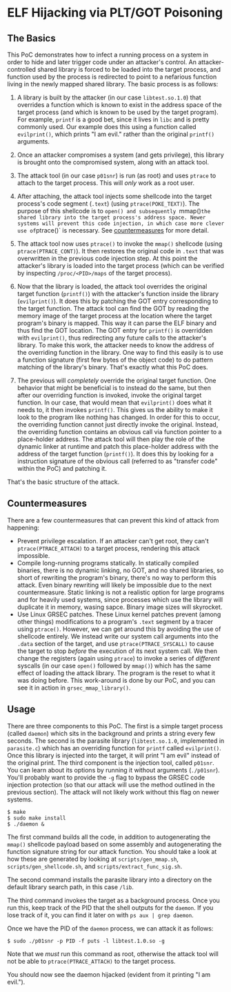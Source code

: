 # ELF Hijacking via PLT/GOT Poisoning

## The Basics
This PoC demonstrates how to infect a running process on a system in order to
hide and later trigger code under an attacker's control. An attacker-controlled
shared library is forced to be loaded into the target process, and function
used by the process is redirected to point to a nefarious function living
in the newly mapped shared library. The basic
process is as follows:

1. A library is built by the attacker (in our case `libtest.so.1.0`) that overrides a function which
is known to exist in the address space of the target process (and which
is known to be used by the target program). For example, `printf` is a good
bet, since it lives in `libc` and is pretty commonly used. Our example does
this using a function called `evilprint()`, which prints "I am evil." rather
than the original `printf()` arguments.

2. Once an attacker compromises a system (and gets privilege), this
library is brought onto the compromised system, along with an attack tool.

3. The attack tool (in our case `p01snr`) is run (as root) and uses 
`ptrace` to attach to the target process. This will *only* work 
as a root user. 

4. After attaching, the attack tool injects some shellcode into the target process's
code segment (`.text`) (using `ptrace(POKE_TEXT)`). The purpose of this shellcode is
to `open() and subsequently `mmap()` the shared library into the target process's
address space. Newer systems will prevent this code injection, in which case more
clever use of `ptrace()` is necessary. See [countermeasures](#countermeasures) for
more detail.

5. The attack tool now uses `ptrace()` to invoke the `mmap()` shellcode (using
`ptrace(PTRACE_CONT)`). It then restores the original code in `.text` that
was overwritten in the previous code injection step. At this point the
attacker's library is loaded into the target process (which can be verified
by inspecting `/proc/<PID>/maps` of the target process). 

6. Now that the library is loaded,  the attack tool overrides the original
target function (`printf()`) with the attacker's function inside the library
(`evilprint()`). It does this by patching the GOT entry corresponding to the
target function.  The attack tool can find the GOT by reading the memory image
of the target process at the location where the target program's binary is
mapped. This way it can parse the ELF binary and thus find the GOT location.
The GOT entry for `printf()` is overridden with `evilprint()`, thus redirecting
any future calls to the attacker's library. To make this work, the attacker
needs to know the address of the overriding function in the library. One way to
find this easily is to use a function signature (first few bytes of the object
code) to do pattern matching of the library's binary. That's exactly what this
PoC does. 

7. The previous will *completely* override the original target function. One
behavior that might be beneficial is to instead do the same, but then after our
overriding function is invoked, invoke the original target function. In our
case, that would mean that `evilprint()` does what it needs to, it then invokes
`printf()`.  This gives us the ability to make it look to the program like
nothing has changed. In order for this to occur, the overriding function cannot
just directly invoke the original. Instead, the overriding function contains
an obvious call via function pointer to a place-holder address. The attack tool
will then play the role of the dynamic linker at runtime and patch this place-holder
address with the address of the target function (`printf()`). It does this by
looking for a instruction signature of the obvious call (referred to as
"transfer code" within the PoC) and patching it.

That's the basic structure of the attack. 

## Countermeasures

There are a few countermeasures that can prevent this kind of attack from happening:

* Prevent privilege escalation. If an attacker can't get root, they can't `ptrace(PTRACE_ATTACH)` to a target process, rendering this attack impossible.
* Compile long-running programs statically. In statically compiled binaries, there is no dynamic linking, no GOT, and no shared libraries, so short of rewriting the program's binary, there's no way to perform this attack. Even binary rewriting will likely be impossible due to the next countermeasure. Static linking is not a realistic option for large programs and for heavily used systems, since processes which use the library will duplicate it in memory, wasing sapce. Binary image sizes will skyrocket.
* Use Linux GRSEC patches. These Linux kernel patches prevent (among other things)
modifications to a program's `.text` segment by a tracer using `ptrace()`. However,
we can get around this by avoiding the use of shellcode entirely. We instead
write our system call arguments into the `.data` section of the target, and use
`ptrace(PTRACE_SYSCALL)` to cause the target to stop *before* the execution of
its next system call. We then change the registers (again using `ptrace`) 
to invoke a series of *different* syscalls (in our case `open()` followed by `mmap()`)
which has the same effect of loading the attack library. The program is the reset
to what it was doing before. This work-around is done by our PoC, and you can see
it in action in `grsec_mmap_library()`. 



## Usage

There are three components to this PoC. The first is a simple target process
(called `daemon`) which sits in the background and prints a string every few
seconds. The second is the parasite library (`libtest.so.1.0`, implemented in
`parasite.c`) which has an overriding function for `printf` called
`evilprint()`. Once this library is injected into the target, it will print "I
am evil" instead of the original print. The third component is the injection
tool, called `p01snr`. You can learn about its options by running it without
arguments (`./p01snr`). You'll probably want to provide the `-g` flag to
bypass the GRSEC code injection protection (so that our attack will use
the method outlined in the previous section). The attack will not likely
work without this flag on newer systems.


```
$ make
$ sudo make install
$ ./daemon & 
```

The first command builds all the code, in addition to autogenerating the
`mmap()` shellcode payload based on some assembly and autogenerating 
the function signature string for our attack function. You should
take a look at how these are generated by looking at `scripts/gen_mmap.sh`, 
`scripts/gen_shellcode.sh`, and `scripts/extract_func_sig.sh`.

The second command installs the parasite library into a directory 
on the default library search path, in this case `/lib`. 

The third command invokes the target as a background process. Once you run
this, keep track of the PID that the shell outputs for the `daemon`. If you lose
track of it, you can find it later on with `ps aux | grep daemon`. 

Once we have the PID of the `daemon` process, we can attack it as follows:

```
$ sudo ./p01snr -p PID -f puts -l libtest.1.0.so -g
```

Note that we *must* run this command as root, otherwise the attack tool
will not be able to `ptrace(PTRACE_ATTACH)` to the target process. 

You should now see the daemon hijacked (evident from it printing "I am evil.").
